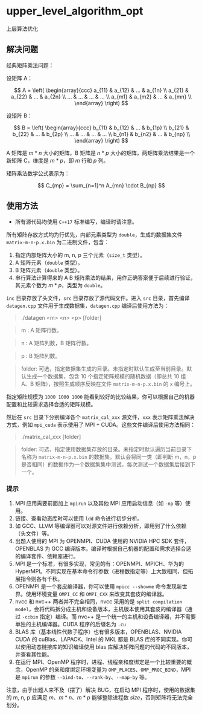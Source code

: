# upper_level_algorithm_opt

上层算法优化

## 解决问题

经典矩阵乘法问题：

设矩阵 A：

$$
A = \left(
    \begin{array}{ccc}
        a_{11} & a_{12} & ... & a_{1n} \\
        a_{21} & a_{22} & ... & a_{2n} \\
        ... & ... & ... & ... \\
        a_{m1} & a_{m2} & ... & a_{mn} \\
    \end{array}
\right)
$$

设矩阵 B：

$$
B = \left(
    \begin{array}{ccc}
        b_{11} & b_{12} & ... & b_{1p} \\
        b_{21} & b_{22} & ... & b_{2p} \\
        ... & ... & ... & ... \\
        b_{n1} & b_{n2} & ... & b_{np} \\
    \end{array}
\right)
$$

A 矩阵是 $m * n$ 大小的矩阵，B 矩阵是 $n * p$ 大小的矩阵，两矩阵乘法结果是一个新矩阵 C，维度是 $m * p$，即 $m$ 行和 $p$ 列。

矩阵乘法数学公式表示为：

$$
C_{mp} = \sum_{n=1}^n A_{mn} \cdot B_{np} 
$$

## 使用方法

* 所有源代码均使用 `C++17` 标准编写，编译时请注意。 

所有矩阵存放方式均为行优先，内部元素类型为 `double`，生成的数据集文件 `matrix-m-n-p.x.bin` 为二进制文件，包含：

1. 指定内部矩阵大小的 m, n, p 三个元素（`size_t` 类型）。
2. A 矩阵元素（`double` 类型）。
3. B 矩阵元素（`double` 类型）。
4. 串行算法计算得来的 A B 矩阵乘法的结果，用作正确答案便于后续进行验证，其元素个数为 $m * p$，类型为 `double`。

`inc` 目录存放了头文件，`src` 目录存放了源代码文件。进入 `src` 目录，首先编译 `datagen.cpp` 文件用于生成数据集，`datagen.cpp` 编译后使用方法为：

> ./datagen \<m\> \<n\> \<p\> [folder]

> m : A 矩阵行数。

> n : A 矩阵列数，B 矩阵行数。

> p : B 矩阵列数。

> folder: 可选，指定数据集生成的目录。未指定时默认生成至当前目录。默认生成一个数据集，包含 10 个指定矩阵规模的随机数据（即总共 10 组 A、B 矩阵），按照生成顺序反映在文件 `matrix-m-n-p.x.bin` 的 `x` 编号上。

指定矩阵规模为 `1000 1000 1000` 能看到较好的比较结果，你可以根据自己的机器配置和比较需求选择合适的矩阵规模。

然后在 `src` 目录下分别编译各个 `matrix_cal_xxx` 源文件，`xxx` 表示矩阵乘法解决方式，例如 `mpi_cuda` 表示使用了 MPI + CUDA。这些文件编译后使用方法相同：

> ./matrix_cal_xxx [folder]

> folder: 可选，指定使用数据集存放的目录。未指定时默认遍历当前目录下名称为 `matrix-m-n-p.x.bin` 的数据集。默认会将同一类（即判断 m，n，p 是否相同）的数据作为一个数据集集中测试，每次测试一个数据集后接到下一个。

### 提示

1. MPI 应用需要前面加上 `mpirun` 以及其他 MPI 应用启动信息（如 `-np` 等）使用。
2. 链接、查看动态库时可以使用 `ldd` 命令进行初步分析。
3. 如 GCC、LLVM 等编译器可以对源文件进行依赖分析，即用到了什么依赖（头文件）等。
4. 出题人使用的 MPI 为 OPENMPI、CUDA 使用的 NVIDIA HPC SDK 套件，OPENBLAS 为 GCC 编译版本。编译时根据自己机器的配置和需求选择合适的编译套件、依赖库进行。
5. MPI 是一个标准，有很多实现，常见的有：OPENMPI、MPICH、华为的 HyperMPI。不同实现在基本命令行参数（进程数指定等）上大致相同，但拓展指令则各有千秋。
6. OPENMPI 是一个套皮编译器，你可以使用 `mpicc --showme` 命令发现新世界。使用环境变量 `OMPI_CC` 和 `OMPI_CXX` 来改变其套皮的编译器。 
7. nvcc 和 nvc++ 两者并不完全相同，nvcc 采用的是 `split compilation model`，会将代码拆分成主机和设备版本，主机版本使用其套皮的编译器（通过 `-ccbin` 指定）编译。而 nvc++ 是一个统一的主机和设备编译器，并不需要单独的主机编译器。CUDA 程序的后缀名为 `.cu`
8. BLAS 库（基本线性代数子程序）也有很多版本，OPENBLAS、NVIDIA CUDA 的 cuBlas、LAPACK、Intel 的 MKL 都是 BLAS 库的不同实现。你可以使用动态链接库的知识编译使用 blas 库解决矩阵问题的代码的不同版本，并查看其性能。
9. 在运行 MPI、OpenMP 程序时，进程、线程亲和度绑定是一个比较重要的概念，OpenMP 的亲和度绑定环境变量为 `OMP_PLACES`、`OMP_PROC_BIND`，MPI 是 `mpirun` 的参数 `--bind-to`、`--rank-by`、`--map-by` 等。

注意，由于出题人来不及（摆了）解决 BUG，在启动 MPI 程序时，使用的数据集的 m, n, p 应满足 $m$、$m * n$、$m * p$ 能够整除进程数 $size$，否则矩阵将无法完全划分。